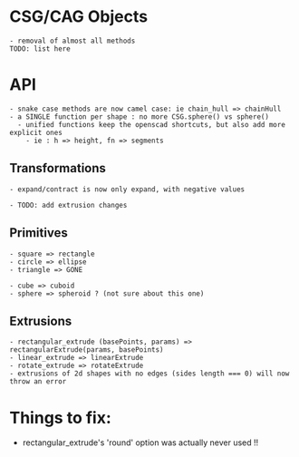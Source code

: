 
# CSG/CAG Objects
    - removal of almost all methods
    TODO: list here 

# API

    - snake case methods are now camel case: ie chain_hull => chainHull
    - a SINGLE function per shape : no more CSG.sphere() vs sphere()
      - unified functions keep the openscad shortcuts, but also add more explicit ones
        - ie : h => height, fn => segments

  ## Transformations

    - expand/contract is now only expand, with negative values

    - TODO: add extrusion changes

  ## Primitives

    - square => rectangle
    - circle => ellipse
    - triangle => GONE

    - cube => cuboid
    - sphere => spheroid ? (not sure about this one)

  ## Extrusions

    - rectangular_extrude (basePoints, params) => rectangularExtrude(params, basePoints)
    - linear_extrude => linearExtrude
    - rotate_extrude => rotateExtrude
    - extrusions of 2d shapes with no edges (sides length === 0) will now throw an error


# Things to fix:

- rectangular_extrude's 'round' option was actually never used !!